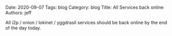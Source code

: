 Date: 2020-09-07
Tags: blog
Category: blog
Title: All Services back online
Authors: jeff

All i2p / onion / lokinet / yggdrasil services should be back online by the end of the day today.
